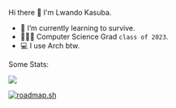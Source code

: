 Hi there 👋 I'm Lwando Kasuba.
- 🌱 I’m currently learning to survive.
- 👨🏾‍💻 Computer Science Grad `class of 2023`.
- 💻 I use Arch btw.

Some Stats:

![](https://github-readme-streak-stats.herokuapp.com/?user=lwandokasuba&theme=radical&hide_border=false)

<!-- <a href="https://app.daily.dev/lwandokasuba"><img src="https://api.daily.dev/devcards/v2/PHKEJV2OFDlCnFkAjPsPD.png?r=90e&type=wide" width="652" alt="Lwando Kasuba's Dev Card"/></a> -->

[![roadmap.sh](https://roadmap.sh/card/wide/66c96f4092ec1a8a730c717a?variant=dark)](https://roadmap.sh)

<!--
![](https://wakatime.com/share/@90b76d0a-3f7a-436c-aded-f682e79672a5/39196048-5185-408e-b668-a392940fffee.svg)
-->
